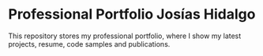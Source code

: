 # Professional Portfolio Josías Hidalgo
This repository stores my professional portfolio, where I show my latest projects, resume, code samples and publications.
